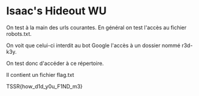 # Isaac's Hideout WU

On test à la main des urls courantes. En général on test l'accès au fichier robots.txt.

On voit que celui-ci interdit au bot Google l'accès à un dossier nommé r3d-k3y.

On test donc d'accéder à ce répertoire.

Il contient un fichier flag.txt

TSSR{how_d1d_y0u_F1ND_m3}
